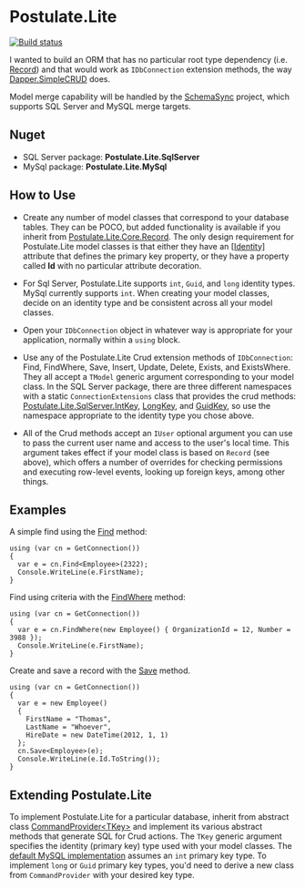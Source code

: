 # Postulate.Lite

[![Build status](https://ci.appveyor.com/api/projects/status/ug7499knw4ut33yj/branch/master?svg=true)](https://ci.appveyor.com/project/adamosoftware/postulate-lite/branch/master)

I wanted to build an ORM that has no particular root type dependency (i.e. [Record](https://github.com/adamosoftware/Postulate.Orm/blob/master/Core/Abstract/Record.cs)) and that would work as `IDbConnection` extension methods, the way [Dapper.SimpleCRUD](https://github.com/ericdc1/Dapper.SimpleCRUD) does.

Model merge capability will be handled by the [SchemaSync](https://github.com/adamosoftware/SchemaSync) project, which supports SQL Server and MySQL merge targets.

## Nuget

- SQL Server package: **Postulate.Lite.SqlServer**
- MySql package: **Postulate.Lite.MySql**

## How to Use

- Create any number of model classes that correspond to your database tables. They can be POCO, but added functionality is available if you inherit from [Postulate.Lite.Core.Record](https://github.com/adamosoftware/Postulate.Lite/blob/master/Postulate.Lite.Core/Record.cs). The only design requirement for Postulate.Lite model classes is that either they have an [[Identity]](https://github.com/adamosoftware/Postulate.Lite/blob/master/Postulate.Lite.Core/Attributes/IdentityAttribute.cs) attribute that defines the primary key property, or they have a property called **Id** with no particular attribute decoration.

- For Sql Server, Postulate.Lite supports `int`, `Guid`, and `long` identity types. MySql currently supports `int`. When creating your model classes, decide on an identity type and be consistent across all your model classes.

- Open your `IDbConnection` object in whatever way is appropriate for your application, normally within a `using` block.

- Use any of the Postulate.Lite Crud extension methods of `IDbConnection`: Find, FindWhere, Save, Insert, Update, Delete, Exists, and ExistsWhere. They all accept a `TModel` generic argument corresponding to your model class. In the SQL Server package, there are three different namespaces with a static `ConnectionExtensions` class that provides the crud methods: [Postulate.Lite.SqlServer.IntKey](https://github.com/adamosoftware/Postulate.Lite/blob/master/Postulate.Lite.SqlServer/IntKey/ConnectionExtensions.cs), [LongKey](https://github.com/adamosoftware/Postulate.Lite/blob/master/Postulate.Lite.SqlServer/LongKey/ConnectionExtensions.cs), and [GuidKey](https://github.com/adamosoftware/Postulate.Lite/blob/master/Postulate.Lite.SqlServer/GuidKey/ConnectionExtensions.cs), so use the namespace appropriate to the identity type you chose above.

- All of the Crud methods accept an `IUser` optional argument you can use to pass the current user name and access to the user's local time. This argument takes effect if your model class is based on `Record` (see above), which offers a number of overrides for checking permissions and executing row-level events, looking up foreign keys, among other things.

## Examples

A simple find using the [Find](https://github.com/adamosoftware/Postulate.Lite/blob/master/Postulate.Lite.Core/CommandProvider_Crud.cs#L262) method:

```
using (var cn = GetConnection())
{
  var e = cn.Find<Employee>(2322);
  Console.WriteLine(e.FirstName);
}
```

Find using criteria with the [FindWhere](https://github.com/adamosoftware/Postulate.Lite/blob/master/Postulate.Lite.Core/CommandProvider_Crud.cs#L296) method:
```
using (var cn = GetConnection())
{
  var e = cn.FindWhere(new Employee() { OrganizationId = 12, Number = 3988 });
  Console.WriteLine(e.FirstName);
}
```

Create and save a record with the [Save](https://github.com/adamosoftware/Postulate.Lite/blob/master/Postulate.Lite.Core/CommandProvider_Crud.cs#L229) method.
```
using (var cn = GetConnection())
{
  var e = new Employee()
  {
    FirstName = "Thomas",
    LastName = "Whoever",
    HireDate = new DateTime(2012, 1, 1)
  };
  cn.Save<Employee>(e);
  Console.WriteLine(e.Id.ToString());
}
```

## Extending Postulate.Lite

To implement Postulate.Lite for a particular database, inherit from abstract class [CommandProvider&lt;TKey&gt;](https://github.com/adamosoftware/Postulate.Lite/blob/master/Postulate.Lite.Core/CommandProvider_Crud.cs) and implement its various abstract methods that generate SQL for Crud actions. The `TKey` generic argument specifies the identity (primary key) type used with your model classes. The [default MySQL implementation](https://github.com/adamosoftware/Postulate.Lite/blob/master/Postulate.Lite.MySql/MySqlProvider_Crud.cs) assumes an `int` primary key type. To implement `long` or `Guid` primary key types, you'd need to derive a new class from `CommandProvider` with your desired key type.

